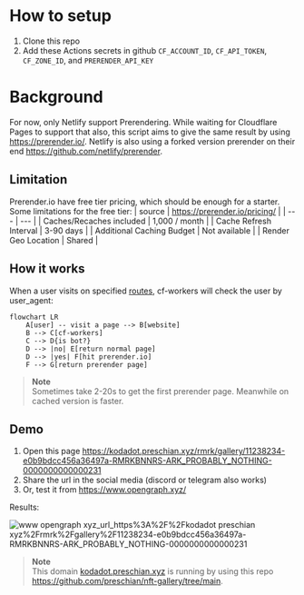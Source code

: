 # How to setup
1. Clone this repo
2. Add these Actions secrets in github `CF_ACCOUNT_ID`, `CF_API_TOKEN`, `CF_ZONE_ID`, and `PRERENDER_API_KEY`

# Background
For now, only Netlify support Prerendering. While waiting for Cloudflare Pages to support that also, this script aims to give the same result by using https://prerender.io/. Netlify is also using a forked version prerender on their end https://github.com/netlify/prerender.

## Limitation
Prerender.io have free tier pricing, which should be enough for a starter. Some limitations for the free tier:
| source | https://prerender.io/pricing/ |
| --- | --- |
| Caches/Recaches included | 1,000 / month |
| Cache Refresh Interval | 3-90 days |
| Additional Caching Budget | Not available |
| Render Geo Location | Shared |

## How it works
When a user visits on specified [routes](https://github.com/preschian/prerender-cf-workers/blob/main/wrangler.toml#L4), cf-workers will check the user by user_agent:
```mermaid
flowchart LR
    A[user] -- visit a page --> B[website]
    B --> C[cf-workers]
    C --> D{is bot?}
    D --> |no| E[return normal page]
    D --> |yes| F[hit prerender.io]
    F --> G[return prerender page]
```

> **Note**
> <br>Sometimes take 2-20s to get the first prerender page. Meanwhile on cached version is faster.

## Demo
1. Open this page https://kodadot.preschian.xyz/rmrk/gallery/11238234-e0b9bdcc456a36497a-RMRKBNNRS-ARK_PROBABLY_NOTHING-0000000000000231
2. Share the url in the social media (discord or telegram also works)
3. Or, test it from https://www.opengraph.xyz/

Results:

![www opengraph xyz_url_https%3A%2F%2Fkodadot preschian xyz%2Frmrk%2Fgallery%2F11238234-e0b9bdcc456a36497a-RMRKBNNRS-ARK_PROBABLY_NOTHING-0000000000000231](https://user-images.githubusercontent.com/734428/180703734-5a255db5-b7e7-4cac-b430-0c6a7140ed7b.png)

> **Note**
> <br>This domain [kodadot.preschian.xyz](https://kodadot.preschian.xyz/) is running by using this repo https://github.com/preschian/nft-gallery/tree/main.
